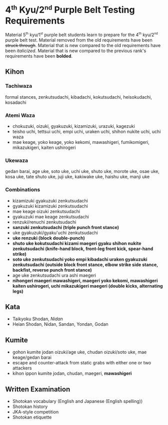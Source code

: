 <!-- markdownlint-disable no-inline-html -->
# 4<sup><small>th</small></sup> Kyu/2<sup><small>nd</small></sup> Purple Belt Testing Requirements

Material 5<sup><small>th</small></sup> kyu/1<sup><small>st</small></sup> purple belt students learn to prepare for
the 4<sup><small>th</small></sup> kyu/2<sup><small>nd</small></sup> purple belt test.
Material removed from the old requirements have been ~~struck through~~.
Material that is new compared to the old requirements have been *italicized*.
Material that is new compared to the previous rank's requirements have been **bolded**.

## Kihon

### Tachiwaza

formal stances, zenkutsudachi, kibadachi, kokutsudachi, heisokudachi, kosadachi

### Atemi Waza

* chokuzuki, oizuki, gyakuzuki, kizamizuki, urazuki, kagezuki
* teisho uchi, tettsui uchi, empi uchi, uraken uchi, shihon nukite uchi, uchi waza
* mae keage, yoko keage, yoko kekomi, mawashigeri, fumikomigeri, mikazukigeri, kaiten ushirogeri

### Ukewaza

gedan barai, age uke, soto uke, uchi uke, shuto uke, morote uke, osae uke, kosa uke, tate shuto uke, juji uke, kakiwake uke, haishu uke, manji uke

### Combinations

* kizamizuki gyakuzuki zenkutsudachi
* gyakuzuki kizamizuki zenkutsudachi
* mae keage oizuki zenkutsudachi
* gyakuzuki mae keage zenkutsudachi
* renzuki/renuchi zenkutsudachi
* **sanzuki zenkutsudachi (triple punch front stance)**
* uke gyakuzuki/gyaku'uchi zenkutsudachi
* **uke renzuki (block double-punch)**
* **shuto uke kokutsudachi kizami maegeri gyaku shihon nukite zenkutsudachi (knife-hand block, front-leg front kick, spear-hand strike)**
* **soto uke zenkutsudachi yoko empi kibadachi uraken gyakuzuki zenkutsudachi (outside block front stance, elbow strike side stance, backfist, reverse punch front stance)**
* age uke zenkutsudachi ura ashi maegeri
* **nihongeri maegeri mawashigeri, maegeri yoko kekomi, mawashigeri kaiten ushirogeri, uchi mikazukigeri maegeri (double kicks, alternating legs)**

## Kata

* Taikyoku Shodan, *Nidan*
* Heian Shodan, Nidan, Sandan, Yondan, Godan

## Kumite

* gohon kumite jodan oizuki/age uke, chudan oizuki/soto uke, mae keage/gedan barai
* escape and counter-attack from static grabs with either one or two attackers
* kihon ippon kumite jodan, chudan, maegeri, **mawashigeri**

## Written Examination

* Shotokan vocabulary (English and Japanese (English spelling))
* Shotokan history
* JKA-style competition
* Shotokan etiquette
